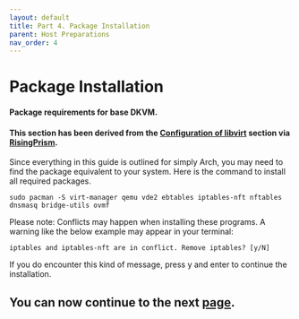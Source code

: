 ```yaml
---
layout: default
title: Part 4. Package Installation
parent: Host Preparations
nav_order: 4
---
```


# Package Installation
#### Package requirements for base DKVM.
#### This section has been derived from the <a href="https://gitlab.com/risingprismtv/single-gpu-passthrough/-/wikis/4)-Configuration-of-libvirt">Configuration of libvirt</a> section via <a href="https://gitlab.com/risingprismtv/single-gpu-passthrough/-/wikis/home">RisingPrism</a>.

Since everything in this guide is outlined for simply Arch, you may need to find the package equivalent to your system. Here is the command to install all required packages.

```
sudo pacman -S virt-manager qemu vde2 ebtables iptables-nft nftables dnsmasq bridge-utils ovmf
```

Please note: Conflicts may happen when installing these programs.
A warning like the below example may appear in your terminal:

```
iptables and iptables-nft are in conflict. Remove iptables? [y/N]
```

If you do encounter this kind of message, press y and enter to continue the installation.

## You can now continue to the next <a href="05-Libvirtd.html">page</a>.
